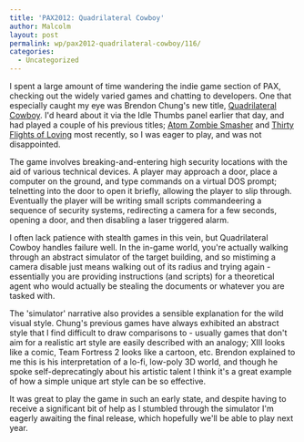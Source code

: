 ```yaml
---
title: 'PAX2012: Quadrilateral Cowboy'
author: Malcolm
layout: post
permalink: wp/pax2012-quadrilateral-cowboy/116/
categories:
  - Uncategorized
---
```

I spent a large amount of time wandering the indie game section of PAX, checking out the widely varied games and chatting to developers. One that especially caught my eye was Brendon Chung's new title, [Quadrilateral Cowboy][1]. I'd heard about it via the Idle Thumbs panel earlier that day, and had played a couple of his previous titles; [Atom Zombie Smasher][2] and [Thirty Flights of Loving][3] most recently, so I was eager to play, and was not disappointed.

The game involves breaking-and-entering high security locations with the aid of various technical devices. A player may approach a door, place a computer on the ground, and type commands on a virtual DOS prompt; telnetting into the door to open it briefly, allowing the player to slip through. Eventually the player will be writing small scripts commandeering a sequence of security systems, redirecting a camera for a few seconds, opening a door, and then disabling a laser triggered alarm.

I often lack patience with stealth games in this vein, but Quadrilateral Cowboy handles failure well. In the in-game world, you're actually walking through an abstract simulator of the target building, and so mistiming a camera disable just means walking out of its radius and trying again - essentially you are providing instructions (and scripts) for a theoretical agent who would actually be stealing the documents or whatever you are tasked with.

The 'simulator' narrative also provides a sensible explanation for the wild visual style. Chung's previous games have always exhibited an abstract style that I find difficult to draw comparisons to - usually games that don't aim for a realistic art style are easily described with an analogy; XIII looks like a comic, Team Fortress 2 looks like a cartoon, etc. Brendon explained to me this is his interpretation of a lo-fi, low-poly 3D world, and though he spoke self-deprecatingly about his artistic talent I think it's a great example of how a simple unique art style can be so effective.

It was great to play the game in such an early state, and despite having to receive a significant bit of help as I stumbled through the simulator I'm eagerly awaiting the final release, which hopefully we'll be able to play next year.

 [1]: http://blendogames.com/qc/
 [2]: http://blendogames.com/atomzombiesmasher/
 [3]: http://blendogames.com/thirtyflightsofloving/